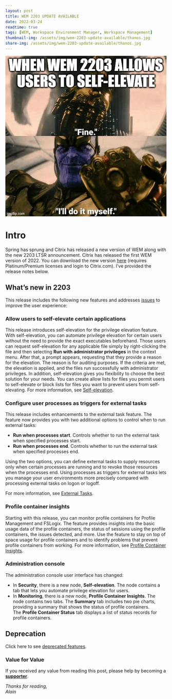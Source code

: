 ```yaml
---
layout: post
title: WEM 2203 UPDATE AVAILABLE
date: 2022-03-24
readtime: true
tags: [WEM, Workspace Environment Manager, Workspace Management]
thumbnail-img: /assets/img/wem-2203-update-available/thanos.jpg
share-img: /assets/img/wem-2203-update-available/thanos.jpg
---
```

![Thanos](/assets/img/wem-2203-update-available/thanos.jpg)

<!-- wp:heading {"level":1} -->
<h1 id="intro">Intro</h1>
<!-- /wp:heading -->

<!-- wp:paragraph -->
<p>Spring has sprung and Citrix has released a new version of WEM along with the new 2203 LTSR announcement. Citrix has released the first WEM version of 2022. You can download the new version <a href="https://www.citrix.com/downloads/citrix-virtual-apps-and-desktops/components/workspace-environment-management-2203.html">here</a> (requires Platinum/Premium licenses and login to Citrix.com). I’ve provided the release notes below. </p>
<!-- /wp:paragraph -->

<!-- wp:heading -->
<h2 id="whats-new-in-2203">What’s new in 2203<a href="void(0)"></a></h2>
<!-- /wp:heading -->

<!-- wp:paragraph -->
<p>This release includes the following new features and addresses&nbsp;<a href="https://docs.citrix.com/en-us/workspace-environment-management/current-release/fixed-issues.html">issues</a>&nbsp;to improve the user experience:</p>
<!-- /wp:paragraph -->

<!-- wp:heading {"level":3} -->
<h3 id="allow-users-to-self-elevate-certain-applications">Allow users to self-elevate certain applications</h3>
<!-- /wp:heading -->

<!-- wp:paragraph -->
<p>This release introduces self-elevation for the privilege elevation feature. With self-elevation, you can automate privilege elevation for certain users without the need to provide the exact executables beforehand. Those users can request self-elevation for any applicable file simply by right-clicking the file and then selecting&nbsp;<strong>Run with administrator privileges</strong>&nbsp;in the context menu. After that, a prompt appears, requesting that they provide a reason for the elevation. The reason is for auditing purposes. If the criteria are met, the elevation is applied, and the files run successfully with administrator privileges. In addition, self-elevation gives you flexibility to choose the best solution for your needs. You can create allow lists for files you permit users to self-elevate or block lists for files you want to prevent users from self-elevating. For more information, see&nbsp;<a href="https://docs.citrix.com/en-us/workspace-environment-management/current-release/user-interface-description/security.html#self-elevation">Self-elevation</a>.</p>
<!-- /wp:paragraph -->

<!-- wp:heading {"level":3} -->
<h3 id="configure-user-processes-as-triggers-for-external-tasks">Configure user processes as triggers for external tasks</h3>
<!-- /wp:heading -->

<!-- wp:paragraph -->
<p>This release includes enhancements to the external task feature. The feature now provides you with two additional options to control when to run external tasks:</p>
<!-- /wp:paragraph -->

<!-- wp:list -->
<ul><li><strong>Run when processes start</strong>. Controls whether to run the external task when specified processes start.</li><li><strong>Run when processes end</strong>. Controls whether to run the external task when specified processes end.</li></ul>
<!-- /wp:list -->

<!-- wp:paragraph -->
<p>Using the two options, you can define external tasks to supply resources only when certain processes are running and to revoke those resources when the processes end. Using processes as triggers for external tasks lets you manage your user environments more precisely compared with processing external tasks on logon or logoff.</p>
<!-- /wp:paragraph -->

<!-- wp:paragraph -->
<p>For more information, see&nbsp;<a href="https://docs.citrix.com/en-us/workspace-environment-management/current-release/user-interface-description/actions/external-tasks.html#external-task-list">External Tasks</a>.</p>
<!-- /wp:paragraph -->

<!-- wp:heading {"level":3} -->
<h3 id="profile-container-insights">Profile container insights</h3>
<!-- /wp:heading -->

<!-- wp:paragraph -->
<p>Starting with this release, you can monitor profile containers for Profile Management and FSLogix. The feature provides insights into the basic usage data of the profile containers, the status of sessions using the profile containers, the issues detected, and more. Use the feature to stay on top of space usage for profile containers and to identify problems that prevent profile containers from working. For more information, see&nbsp;<a href="https://docs.citrix.com/en-us/workspace-environment-management/current-release/user-interface-description/monitoring.html#profile-container-insights">Profile Container Insights</a>.</p>
<!-- /wp:paragraph -->

<!-- wp:heading {"level":3} -->
<h3 id="administration-console">Administration console</h3>
<!-- /wp:heading -->

<!-- wp:paragraph -->
<p>The administration console user interface has changed:</p>
<!-- /wp:paragraph -->

<!-- wp:list -->
<ul><li>In&nbsp;<strong>Security</strong>, there is a new node,&nbsp;<strong>Self-elevation</strong>. The node contains a tab that lets you automate privilege elevation for users.</li><li>In&nbsp;<strong>Monitoring</strong>, there is a new node,&nbsp;<strong>Profile Container Insights</strong>. The node contains two tabs. The&nbsp;<strong>Summary</strong>&nbsp;tab includes two pie charts, providing a summary that shows the status of profile containers. The&nbsp;<strong>Profile Container Status</strong>&nbsp;tab displays a list of status records for profile containers.</li></ul>
<!-- /wp:list -->

<!-- wp:heading -->
<h2 id="deprecation">Deprecation</h2>
<!-- /wp:heading -->

<!-- wp:paragraph {"fontSize":"normal"} -->
<p class="has-normal-font-size">Click here to see <a href="https://docs.citrix.com/en-us/workspace-environment-management/current-release/deprecation.html" target="_blank" rel="noreferrer noopener">deprecated features</a>.</p>
<!-- /wp:paragraph -->

### Value for Value
If you received any value from reading this post, please help by becoming a [**supporter**](https://www.paypal.com/donate?hosted_button_id=73HNLGA2SGLLU).

<!-- wp:paragraph -->
<p><em>Thanks for reading,<br />
Alain</em></p>
<!-- /wp:paragraph -->

